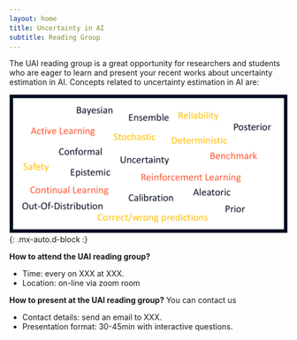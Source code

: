 ```yaml
---
layout: home
title: Uncertainty in AI
subtitle: Reading Group
---
```


The UAI reading group is a great opportunity for researchers and students who are eager to learn and present your recent works about uncertainty estimation in AI. Concepts related to uncertainty estimation in AI are:

![Keywords](https://github.com/sharpenb/Uncertainty-AI-Reading-Group/blob/master/assets/img/keywords-cropped.png){: .mx-auto.d-block :}

**How to attend the UAI reading group?**
- Time: every on XXX at XXX.
- Location: on-line via zoom room

**How to present at the UAI reading group?** You can contact us
- Contact details: send an email to XXX.
- Presentation format: 30-45min with interactive questions.
